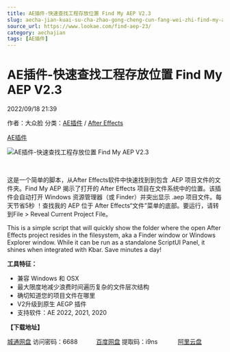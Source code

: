 ```yaml
---
title: AE插件-快速查找工程存放位置 Find My AEP V2.3
slug: aecha-jian-kuai-su-cha-zhao-gong-cheng-cun-fang-wei-zhi-find-my-aep-v2-3
source_url: https://www.lookae.com/find-aep-23/
category: aechajian
tags: [AE插件]
---
```

# AE插件-快速查找工程存放位置 Find My AEP V2.3

2022/09/18 21:39

作者：大众脸
分类：[AE插件](https://www.lookae.com/after-effects/aechajian/) / [After Effects](https://www.lookae.com/after-effects/)

[AE插件](https://www.lookae.com/tag/ae%e6%8f%92%e4%bb%b6/)

![AE插件-快速查找工程存放位置 Find My AEP V2.3](https://www.lookae.com/wp-content/uploads/2022/06/Find-My-AEP-V2.jpg "AE插件-快速查找工程存放位置 Find My AEP V2.3-LookAE.com")

[﻿﻿﻿](https://cloud.video.taobao.com//play/u/705956171/p/1/e/6/t/1/325526112826.mp4)

这是一个简单的脚本，从After Effects软件中快速找到到包含 .AEP 项目文件的文件夹。Find My AEP 揭示了打开的 After Effects 项目在文件系统中的位置。该插件会自动打开 Windows 资源管理器（或 Finder）并突出显示 .aep 项目文件。每天节省5秒 ！查找我的 AEP 位于 After Effects“文件”菜单的底部。要运行，请转到File > Reveal Current Project File。

This is a simple script that will quickly show the folder where the open After Effects project resides in the filesystem, aka a Finder window or Windows Explorer window. While it can be run as a standalone ScriptUI Panel, it shines when integrated with Kbar. Save minutes a day!

**工具特征：**

* 兼容 Windows 和 OSX
* 最大限度地减少浪费时间遍历复杂的文件层次结构
* 确切知道您的项目文件在哪里
* V2升级到原生 AEGP 插件
* 支持软件：AE 2022, 2021, 2020

**【下载地址】**

[城通网盘](https://url70.ctfile.com/f/2827370-675613623-75f85b?p=4431) 访问密码：6688           [百度网盘](https://pan.baidu.com/s/1LC8YF-BLGOBXXHySbIVZpw?pwd=i9ns) 提取码：i9ns            [阿里云盘](https://www.aliyundrive.com/s/hkUewUizTFT)
